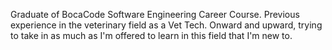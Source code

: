 
Graduate of BocaCode Software Engineering Career Course.
Previous experience in the veterinary field as a Vet Tech. 
Onward and upward, trying to take in as much as I'm offered to learn in this field that I'm new to.
